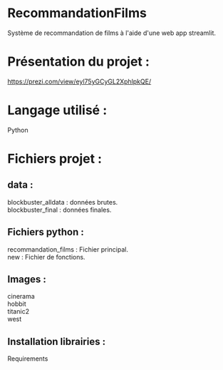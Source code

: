 # RecommandationFilms
Système de recommandation de films à l'aide d'une web app streamlit.
#  Présentation du projet :
https://prezi.com/view/eyl75yGCyGL2XphlpkQE/
# Langage utilisé :
Python
# Fichiers projet :
## data :
blockbuster_alldata : données brutes.\
blockbuster_final : données finales.
## Fichiers python :
recommandation_films : Fichier principal.\
new : Fichier de fonctions.
## Images : 
cinerama\
hobbit\
titanic2\
west
## Installation librairies :
Requirements
